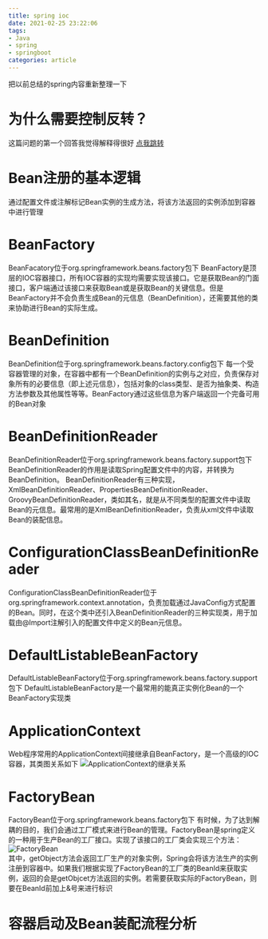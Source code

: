 ```yaml
---
title: spring ioc
date: 2021-02-25 23:22:06
tags:
- Java
- spring
- springboot
categories: article
---
```

把以前总结的spring内容重新整理一下
<!--more-->
# 为什么需要控制反转？
这篇问题的第一个回答我觉得解释得很好 [点我跳转](https://www.zhihu.com/question/23277575/answer/169698662)

# Bean注册的基本逻辑
通过配置文件或注解标记Bean实例的生成方法，将该方法返回的实例添加到容器中进行管理

# BeanFactory
BeanFacatory位于org.springframework.beans.factory包下
BeanFactory是顶层的IOC容器接口，所有IOC容器的实现均需要实现该接口。它是获取Bean的门面接口，客户端通过该接口来获取Bean或是获取Bean的关键信息。但是BeanFactory并不会负责生成Bean的元信息（BeanDefinition），还需要其他的类来协助进行Bean的实际生成。

# BeanDefinition
BeanDefinition位于org.springframework.beans.factory.config包下
每一个受容器管理的对象，在容器中都有一个BeanDefinition的实例与之对应，负责保存对象所有的必要信息（即上述元信息），包括对象的class类型、是否为抽象类、构造方法参数及其他属性等等。BeanFactory通过这些信息为客户端返回一个完备可用的Bean对象

# BeanDefinitionReader
BeanDefinitionReader位于org.springframework.beans.factory.support包下
BeanDefinitionReader的作用是读取Spring配置文件中的内容，并转换为BeanDefinition。
BeanDefinitionReader有三种实现，XmlBeanDefinitionReader、PropertiesBeanDefinitionReader、GroovyBeanDefinitionReader，类如其名，就是从不同类型的配置文件中读取Bean的元信息。最常用的是XmlBeanDefinitionReader，负责从xml文件中读取Bean的装配信息。

# ConfigurationClassBeanDefinitionReader
ConfigurationClassBeanDefinitionReader位于org.springframework.context.annotation，负责加载通过JavaConfig方式配置的Bean。同时，在这个类中还引入BeanDefinitionReader的三种实现类，用于加载由@Import注解引入的配置文件中定义的Bean元信息。

# DefaultListableBeanFactory
DefaultListableBeanFactory位于org.springframework.beans.factory.support包下
DefaultListableBeanFactory是一个最常用的能真正实例化Bean的一个BeanFactory实现类

# ApplicationContext
Web程序常用的ApplicationContext间接继承自BeanFactory，是一个高级的IOC容器，其类图关系如下 
![ApplicationContext的继承关系](E:\学习文章\static\pic\6724b26c-e41d-4769-948f-3e2638d0b8ac.bmp)

# FactoryBean
FactoryBean位于org.springframework.beans.factory包下
有时候，为了达到解耦的目的，我们会通过工厂模式来进行Bean的管理。FactoryBean是spring定义的一种用于生产Bean的工厂接口。实现了该接口的工厂类会实现三个方法：  
![FactoryBean](D:\Code\Notes\Spring\FactoryBean定义的三个方法.PNG)  
其中，getObject方法会返回工厂生产的对象实例，Spring会将该方法生产的实例注册到容器中。如果我们根据实现了FactoryBean的工厂类的BeanId来获取实例，返回的会是getObjcet方法返回的实例。若需要获取实际的FactoryBean，则要在BeanId前加上&号来进行标识

# 容器启动及Bean装配流程分析
